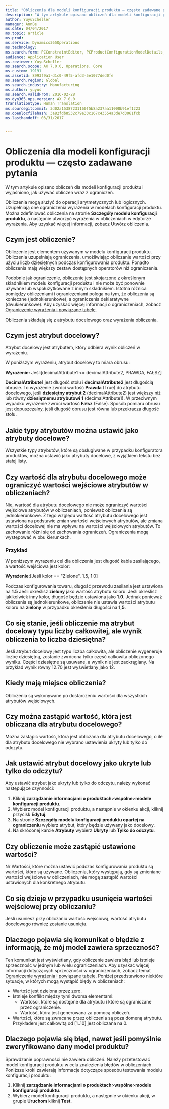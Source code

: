 ```yaml
---
title: "Obliczenia dla modeli konfiguracji produktu — często zadawane pytania"
description: "W tym artykule opisano obliczeń dla modeli konfiguracji produktu i wyjaśniono, jak używać obliczeń wraz z ograniczeń."
author: YuyuScheller
manager: AnnBe
ms.date: 04/04/2017
ms.topic: article
ms.prod: 
ms.service: Dynamics365Operations
ms.technology: 
ms.search.form: PCConstraintEditor, PCProductConfigurationModelDetails, PCRuntimeConfigurator
audience: Application User
ms.reviewer: YuyuScheller
ms.search.scope: AX 7.0.0, Operations, Core
ms.custom: 19191
ms.assetid: 8993f9a1-d1c0-49f5-afd3-5e1077ded0fe
ms.search.region: Global
ms.search.industry: Manufacturing
ms.author: yuyus
ms.search.validFrom: 2016-02-28
ms.dyn365.ops.version: AX 7.0.0
translationtype: Human Translation
ms.sourcegitcommit: 3d02a15387231160f5b8a237aa11008b91ef1223
ms.openlocfilehash: 3a82fdb8532c79e33c167c43554a3de7d3061fcb
ms.lasthandoff: 03/31/2017


---
```


# <a name="calculations-for-product-configuration-models-faq"></a>Obliczenia dla modeli konfiguracji produktu — często zadawane pytania

W tym artykule opisano obliczeń dla modeli konfiguracji produktu i wyjaśniono, jak używać obliczeń wraz z ograniczeń.

Obliczenia mogą służyć do operacji arytmetycznych lub logicznych. Uzupełniają one ograniczenia wyrażenia w modelach konfiguracji produktu. Można zdefiniować obliczenia na stronie **Szczegóły modelu konfiguracji produktu**, a następnie utworzyć wyrażenia w obliczeniach w edytorze wyrażenia. Aby uzyskać więcej informacji, zobacz Utwórz obliczenia.

## <a name="what-is-a-calculation"></a>Czym jest obliczenie?
Obliczenie jest elementem używanym w modelu konfiguracji produktu. Obliczenia uzupełniają ograniczenia, umożliwiając obliczanie wartości przy użyciu liczb dziesiętnych podczas konfigurowania produktu. Ponadto obliczenia mają większy zestaw dostępnych operatorów niż ograniczenia.  

Podobnie jak ograniczenie, obliczenie jest skojarzone z określonym składnikiem modelu konfiguracji produktu i nie może być ponownie używane lub współużytkowane z innym składnikiem. Istotna różnica pomiędzy obliczeniami i ograniczeniami polega na tym, że obliczenia są konieczne (jednokierunkowe), a ograniczenia deklaratywne (dwukierunkowe). Aby uzyskać więcej informacji o ograniczeniach, zobacz [Ograniczenie wyrażenia i powiązane tabele](expression-constraints-table-constraints-product-configuration-models.md).  

Obliczenia składają się z atrybutu docelowego oraz wyrażenia obliczenia.

## <a name="what-is-a-target-attribute"></a>Czym jest atrybut docelowy?
Atrybut docelowy jest atrybutem, który odbiera wynik obliczeń w wyrażeniu.  

W poniższym wyrażeniu, atrybut docelowy to miara obrusu:  

**Wyrażenie:** Jeśli\[decimalAttribute1 &lt;= decimalAttribute2, PRAWDA, FAŁSZ\]  

**DecimalAttribute1** jest długość stołu i **decimalAttribute2** jest długością obrusie. To wyrażenie zwróci wartość **Prawda** (True) do atrybutu docelowego, jeśli **dziesiętny atrybut 2** (decimalAttribute2) jest większy niż lub równy **dziesiętnemu atrybutowi 1** (decimalAttribute1). W przeciwnym wypadku wyrażenie zwróci wartość **Fałsz** (False). Sposób pomiaru obrusu jest dopuszczalny, jeśli długość obrusu jest równa lub przekracza długość stołu.

## <a name="what-attribute-types-can-be-set-to-target-attributes"></a>Jakie typy atrybutów można ustawić jako atrybuty docelowe?
Wszystkie typy atrybutów, które są obsługiwane w przypadku konfiguratora produktów, można ustawić jako atrybuty docelowe, z wyjątkiem tekstu bez stałej listy.

## <a name="can-the-value-of-a-target-attribute-restrict-the-values-of-the-input-attributes-in-a-calculation"></a>Czy wartość dla atrybutu docelowego może ograniczyć wartości wejściowe atrybutów w obliczeniach?
Nie, wartość dla atrybutu docelowego nie może ograniczyć wartości wejściowe atrybutów w obliczeniach, ponieważ obliczenia są jednokierunkowe. Z tego względu wartość atrybutu docelowego jest ustawiona na podstawie zmian wartości wejściowych atrybutów, ale zmiana wartości docelowej nie ma wpływu na wartości wejściowych atrybutów. To zachowanie różni się od zachowania ograniczeń. Ograniczenia mogą występować w obu kierunkach.

### <a name="example"></a>Przykład

W poniższym wyrażeniu cel dla obliczenia jest długość kabla zasilającego, a wartość wejściowa jest kolor:  

**Wyrażenie:**\[Jeśli kolor == "Zielone", 1.5, 1.0\]  

Podczas konfigurowania towaru, długość przewodu zasilania jest ustawiona na **1.5** Jeśli określisz **zielony** jako wartość atrybutu koloru. Jeśli określisz jakikolwiek inny kolor, długość będzie ustawiona jako **1.0**. Jednak ponieważ obliczenia są jednokierunkowe, obliczenie nie ustawia wartości atrybutu koloru na **zielony** w przypadku określenia długości na **1,5**.

## <a name="what-happens-if-a-calculation-has-a-target-attribute-of-the-integer-type-but-a-calculation-generates-a-decimal-number"></a>Co się stanie, jeśli obliczenie ma atrybut docelowy typu liczby całkowitej, ale wynik obliczenia to liczba dziesiętna?
Jeśli atrybut docelowy jest typu liczba całkowita, ale obliczenie wygeneruje liczbę dziesiętną, zostanie zwrócona tylko część całkowita obliczonego wyniku. Części dziesiętne są usuwane, a wynik nie jest zaokrąglany. Na przykład wynik równy 12.70 jest wyświetlany jako 12.

## <a name="when-do-calculations-occur"></a>Kiedy mają miejsce obliczenia?
Obliczenia są wykonywane po dostarczeniu wartości dla wszystkich atrybutów wejściowych.

## <a name="can-i-overwrite-the-value-that-is-calculated-for-the-target-attribute"></a>Czy można zastąpić wartość, która jest obliczana dla atrybutu docelowego?
Można zastąpić wartość, która jest obliczana dla atrybutu docelowego, o ile dla atrybutu docelowego nie wybrano ustawienia ukryty lub tylko do odczytu.

## <a name="how-do-i-set-a-target-attribute-as-hidden-or-readonly"></a>Jak ustawić atrybut docelowy jako ukryte lub tylko do odczytu?
Aby ustawić atrybut jako ukryty lub tylko do odczytu, należy wykonać następujące czynności:

1.  Kliknij **zarządzanie informacjami o produktach**&gt;**wspólne**&gt;**modele konfiguracji produktu**.
2.  Wybierz model konfiguracji produktu, a następnie w okienku akcji, kliknij przycisk **Edytuj**.
3.  Na stronie **Szczegóły modelu konfiguracji produktu opartej na ograniczeniu** wybierz atrybut, który będzie używany jako docelowy.
4.  Na skróconej karcie **Atrybuty** wybierz **Ukryty** lub **Tylko do odczytu**.

## <a name="can-a-calculation-overwrite-the-values-that-i-set"></a>Czy obliczenie może zastąpić ustawione wartości?
Nr Wartości, które można ustawić podczas konfigurowania produktu są wartości, które są używane. Obliczenia, który występują, gdy są zmieniane wartości wejściowe w obliczeniach, nie mogą zastąpić wartości ustawionych dla konkretnego atrybutu.

## <a name="what-happens-if-i-remove-an-input-value-in-a-calculation"></a>Co się dzieje w przypadku usunięcia wartości wejściowej przy obliczaniu?
Jeśli usuniesz przy obliczaniu wartość wejściową, wartość atrybutu docelowego również zostanie usunięta.

## <a name="why-do-i-receive-an-error-message-that-says-that-my-model-is-in-contradiction"></a>Dlaczego pojawia się komunikat o błędzie z informacją, że mój model zawiera sprzeczność?
Ten komunikat jest wyświetlany, gdy obliczenie zawiera błąd lub istnieje sprzeczność w jednym lub wielu ograniczeniach. Aby uzyskać więcej informacji dotyczących sprzeczności w ograniczeniach, zobacz temat [Ograniczenie wyrażenia i powiązane tabele](expression-constraints-table-constraints-product-configuration-models.md). Poniżej przedstawiono niektóre sytuacje, w których mogą wystąpić błędy w obliczeniach:

-   Wartość jest dzielona przez zero.
-   Istnieje konflikt między tymi dwoma elementami:
    -   Wartości, które są dostępne dla atrybutu i które są ograniczane przez ograniczenie.
    -   Wartość, która jest generowana za pomocą obliczeń.
-   Wartości, które są zwracane przez obliczenia są poza domeną atrybutu. Przykładem jest całkowitą od \[1..10\] jest obliczana na 0.

## <a name="why-do-i-receive-an-error-message-even-though-i-successfully-validated-my-product-model"></a>Dlaczego pojawia się błąd, nawet jeśli pomyślnie zweryfikowano dany model produktu?
Sprawdzanie poprawności nie zawiera obliczeń. Należy przetestować model konfiguracji produktu w celu znalezienia błędów w obliczeniach. Poniższe kroki zawierają informacje dotyczące sposobu testowania modelu konfiguracji produktu:

1.  Kliknij **zarządzanie informacjami o produktach**&gt;**wspólne**&gt;**modele konfiguracji produktu**.
2.  Wybierz model konfiguracji produktu, a następnie w okienku akcji, w grupie **Uruchom** kliknij **Test**.



